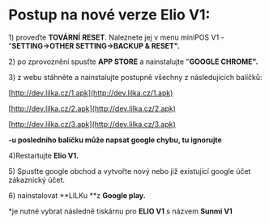 # Postup na nové verze Elio V1:

1\) proveďte **TOVÁRNÍ** **RESET**. Naleznete jej v menu miniPOS V1 - "**SETTING-&gt;OTHER SETTING-&gt;BACKUP & RESET".**

2\) po zprovoznění spusťte **APP STORE** a nainstalujte "**GOOGLE CHROME".**

3\) z webu stáhněte a nainstalujte postupně všechny z následujících balíčků:

[http://dev.lilka.cz/1.apk](http://dev.lilka.cz/1.apk)

[http://dev.lilka.cz/2.apk](http://dev.lilka.cz/2.apk)

[http://dev.lilka.cz/3.apk](http://dev.lilka.cz/3.apk)

**-u posledního balíčku může napsat google chybu, tu ignorujte**

4\)Restartujte **Elio V1.**

5\) Spusťte google obchod a vytvořte nový nebo již existující google účet zákaznický účet.

6\) nainstalovat **LILKu **z **Google play.**

\*je nutné vybrat následně tiskárnu pro **ELIO V1** s názvem **Sunmi V1**

